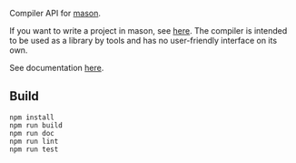 Compiler API for [mason](http://mason-lang.org).

If you want to write a project in mason, see [here](http://mason-lang.org/setup.html). The compiler is intended to be used as a library by tools and has no user-friendly interface on its own.

See documentation [here](https://doc.esdoc.org/github.com/mason-lang/mason-compile/).

## Build

	npm install
	npm run build
	npm run doc
	npm run lint
	npm run test
